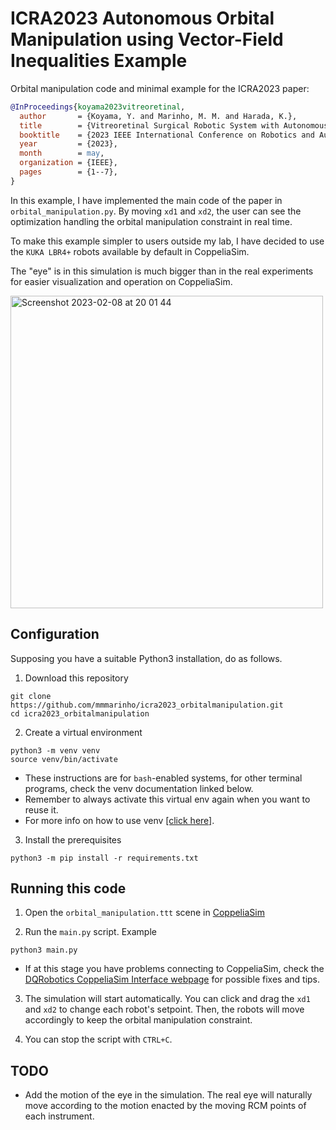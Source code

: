 # ICRA2023 Autonomous Orbital Manipulation using Vector-Field Inequalities Example

Orbital manipulation code and minimal example for the ICRA2023 paper: 

```bib
@InProceedings{koyama2023vitreoretinal,
  author       = {Koyama, Y. and Marinho, M. M. and Harada, K.},
  title        = {Vitreoretinal Surgical Robotic System with Autonomous Orbital Manipulation using Vector-Field Inequalities},
  booktitle    = {2023 IEEE International Conference on Robotics and Automation (ICRA)},
  year         = {2023},
  month        = may,
  organization = {IEEE},
  pages        = {1--7},
}
```

In this example, I have implemented the main code of the paper in `orbital_manipulation.py`. 
By moving `xd1` and `xd2`, the user can see the optimization handling the orbital manipulation constraint in real time.

To make this example simpler to users outside my lab, I have decided to use the `KUKA LBR4+` robots available by default in CoppeliaSim. 

The "eye" is in this simulation is much bigger than in the real experiments for easier visualization and operation on CoppeliaSim.

<img width="500" alt="Screenshot 2023-02-08 at 20 01 44" src="https://user-images.githubusercontent.com/46012516/217511663-ccbacfbe-aeff-4b75-9588-16fb2ecc443e.png">

## Configuration

Supposing you have a suitable Python3 installation, do as follows.

1. Download this repository

```commandline
git clone https://github.com/mmmarinho/icra2023_orbitalmanipulation.git
cd icra2023_orbitalmanipulation
```

2. Create a virtual environment

```commandline
python3 -m venv venv
source venv/bin/activate
```

- These instructions are for `bash`-enabled systems, for other terminal programs, check the venv documentation linked below.
- Remember to always activate this virtual env again when you want to reuse it.
- For more info on how to use venv [[click here]](https://docs.python.org/3/tutorial/venv.html).

3. Install the prerequisites

```commandline
python3 -m pip install -r requirements.txt
```

## Running this code

1. Open the `orbital_manipulation.ttt` scene in [CoppeliaSim](https://www.coppeliarobotics.com/downloads)

2. Run the `main.py` script. Example

```commandline
python3 main.py
```

- If at this stage you have problems connecting to CoppeliaSim, check the [DQRobotics CoppeliaSim Interface webpage](https://dqroboticsgithubio.readthedocs.io/en/latest/installation/python.html#interface-with-coppeliasim-formely-v-rep) for possible fixes and tips.

3. The simulation will start automatically. You can click and drag the `xd1` and `xd2` to change each robot's setpoint. Then, the robots will move accordingly to keep the orbital manipulation constraint.

4. You can stop the script with `CTRL+C`.

## TODO

- Add the motion of the eye in the simulation. The real eye will naturally move according to the motion enacted by the moving RCM points of each instrument.


